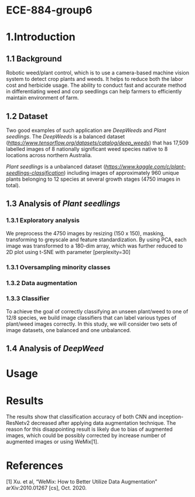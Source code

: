 # ECE-884-group6

# 1.Introduction

## 1.1 Background
Robotic weed/plant control, which is to use a camera-based machine vision system to detect crop plants and weeds. It helps to reduce both the labor cost and herbicide usage. The ability to conduct fast and accurate method in differentiating weed and corp seedlings can help farmers to efficiently maintain environment of farm. 

## 1.2 Dataset
Two good examples of such application are _DeepWeeds_ and _Plant seedlings_.
The _DeepWeeds_ is a balanced dataset (_https://www.tensorflow.org/datasets/catalog/deep_weeds_) that has 17,509 labelled images of 8 nationally significant weed species native to 8 locations across northern Australia. 

_Plant seedlings_ is a unbalanced dataset (_https://www.kaggle.com/c/plant-seedlings-classification_) including images of approximately 960 unique plants belonging to 12 species at several growth stages (4750 images in total). 

## 1.3 Analysis of _Plant seedlings_
### 1.3.1 Exploratory analysis
We preprocess the 4750 images by resizing (150 x 150), masking, transforming to greyscale and feature standardization. By using PCA, each image was transformed to a 180-dim array, which was further reduced to 2D plot using t-SNE with parameter [perplexity=30]
### 1.3.1 Oversampling minority classes

### 1.3.2 Data augmentation

### 1.3.3 Classifier
To achieve the goal of correctly classifying an unseen plant/weed to one of 12/8 species, we build image classifiers that can label various types of plant/weed images correctly. In this study, we will consider two sets of image datasets, one balanced and one unbalanced.

## 1.4 Analysis of _DeepWeed_


# Usage


# Results

The results show that classification accuracy of both CNN and inception-ResNetv2 decreased after applying data augmentation technique. The reason for this disappointing result is likely due to bias of augmented images, which could be possibly corrected by increase number of augmented images or using WeMix[1].

# References
[1] Xu. et al, “WeMix: How to Better Utilize Data Augmentation” arXiv:2010.01267 [cs], Oct. 2020.



